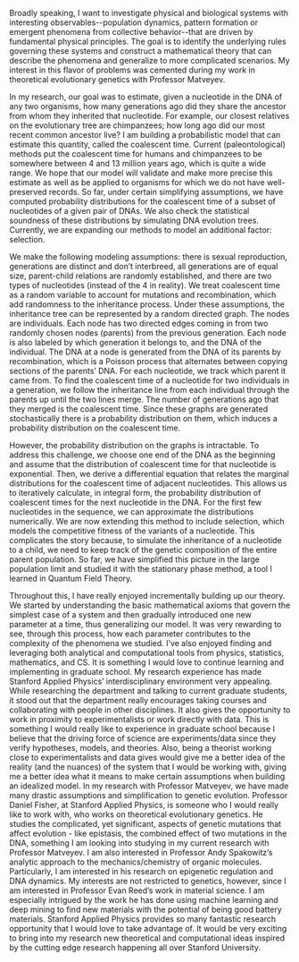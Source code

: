 Broadly speaking, I want to investigate physical and biological systems with interesting observables--population dynamics, pattern formation or emergent phenomena from collective behavior--that are driven by fundamental physical principles. The goal is to identify the underlying rules governing these systems and construct a mathematical theory that can describe the phenomena and generalize to more complicated scenarios. My interest in this flavor of problems was cemented during my work in theoretical evolutionary genetics with Professor Matveyev.

In my research, our goal was to estimate, given a nucleotide in the DNA of any two organisms, how many generations ago did they share the ancestor from whom they inherited that nucleotide. For example, our closest relatives on the evolutionary tree are chimpanzees; how long ago did our most recent common ancestor live? I am building a probabilistic model that can estimate this quantity, called the coalescent time. Current (paleontological) methods put the coalescent time for humans and chimpanzees to be somewhere between 4 and 13 million years ago, which is quite a wide range. We hope that our model will validate and make more precise this estimate as well as be applied to organisms for which we do not have well-preserved records. So far, under certain simplifying assumptions, we have computed probability distributions for the coalescent time of a subset of nucleotides of a given pair of DNAs. We also check the statistical soundness of these distributions by simulating DNA evolution trees. Currently, we are expanding our methods to model an additional factor: selection.

We make the following modeling assumptions: there is sexual reproduction, generations are distinct and don’t interbreed, all generations are of equal size, parent-child relations are randomly established, and there are two types of nucleotides (instead of the 4 in reality). We treat coalescent time as a random variable to account for mutations and recombination, which add randomness to the inheritance process. Under these assumptions, the inheritance tree can be represented by a random directed graph. The nodes are individuals. Each node has two directed edges coming in from two randomly chosen nodes (parents) from the previous generation. Each node is also labeled by which generation it belongs to, and the DNA of the individual. The DNA at a node is generated from the DNA of its parents by recombination, which is a Poisson process that alternates between copying sections of the parents’ DNA. For each nucleotide, we track which parent it came from. To find the coalescent time of a nucleotide for two individuals in a generation, we follow the inheritance line from each individual through the parents up until the two lines merge. The number of generations ago that they merged is the coalescent time. Since these graphs are generated stochastically there is a probability distribution on them, which induces a probability distribution on the coalescent time.

However, the probability distribution on the graphs is intractable. To address this challenge, we choose one end of the DNA as the beginning and assume that the distribution of coalescent time for that nucleotide is exponential. Then, we derive a differential equation that relates the marginal distributions for the coalescent time of adjacent nucleotides. This allows us to iteratively calculate, in integral form, the probability distribution of coalescent times for the next nucleotide in the DNA. For the first few nucleotides in the sequence, we can approximate the distributions numerically. We are now extending this method to include selection, which models the competitive fitness of the variants of a nucleotide. This complicates the story because, to simulate the inheritance of a nucleotide to a child, we need to keep track of the genetic composition of the entire parent population. So far, we have simplified this picture in the large population limit and studied it with the stationary phase method, a tool I learned in Quantum Field Theory.

Throughout this, I have really enjoyed incrementally building up our theory. We started by understanding the basic mathematical axioms that govern the simplest case of a system and then gradually introduced one new parameter at a time, thus generalizing our model. It was very rewarding to see, through this process, how each parameter contributes to the complexity of the phenomena we studied. I’ve also enjoyed finding and leveraging both analytical and computational tools from physics, statistics, mathematics, and CS. It is something I would love to continue learning and implementing in graduate school. My research experience has made Stanford Applied Physics’ interdisciplinary environment very appealing. While researching the department and talking to current graduate students, it stood out that the department really encourages taking courses and collaborating with people in other disciplines. It also gives the opportunity to work in proximity to experimentalists or work directly with data. This is something I would really like to experience in graduate school because I believe that the driving force of science are experiments/data since they verify hypotheses, models, and theories. Also, being a theorist working close to experimentalists and data gives would give me a better idea of the reality (and the nuances) of the system that I would be working with, giving me a better idea what it means to make certain assumptions when building an idealized model. In my research with Professor Matveyev, we have made many drastic assumptions and simplification to genetic evolution. Professor Daniel Fisher, at Stanford Applied Physics, is someone who I would really like to work with, who works on theoretical evolutionary genetics. He studies the complicated, yet significant, aspects of genetic mutations that affect evolution - like epistasis, the combined effect of two mutations in the DNA, something I am looking into studying in my current research with Professor Matveyev. I am also interested in Professor Andy Spakowitz’s analytic approach to the mechanics/chemistry of organic molecules. Particularly, I am interested in his research on epigenetic regulation and DNA dynamics. My interests are not restricted to genetics, however, since I am interested in Professor Evan Reed’s work in material science. I am especially intrigued by the work he has done using machine learning and deep mining to find new materials with the potential of being good battery materials. Stanford Applied Physics provides so many fantastic research opportunity that I would love to take advantage of. It would be very exciting to bring into my research new theoretical and computational ideas inspired by the cutting edge research happening all over Stanford University.

